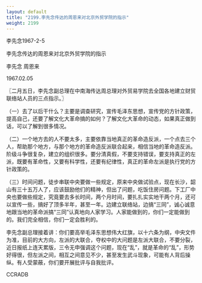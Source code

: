 ```yaml
---
layout: default
title: "2199.李先念传达的周恩来对北京外贸学院的指示"
weight: 2199
---
```


李先念1967-2-5

李先念传达的周恩来对北京外贸学院的指示

李先念 周恩来

1967.02.05

〖二月五日，李先念副总理在中南海传达周总理对外贸易学院去全国各地建立财贸联络站人员的三点指示。〗

（一）去了以后干什么？主要是调查研究，宣传毛泽东思想，宣传党的方针政策，提高自己，还要了解文化大革命搞的如何？了解文化大革命的动态，如果真正做到话，可以了解到很多情况。

（二）一个地方去的人不要太多，主要依靠当地真正的革命造反派，一个点去三个人，帮助那个地方，与那个地方的革命造反派联合起来，相信当地的革命造反派。阶级斗争很复杂，建立的组织很多。要分清真假，不要支持错误，要支持真正的左派，既要有革命性，又要有科学性，还要有纪律性，真正的革命左派是执行党的方针政策的。

（三）时间问题，徒步串联中央要做一些规定，原来中央做试验点，现在长沙，韶山有三十五万人了，应该鼓励他们的精神，但出了问题，吃饭住房问题。下工厂中央也要做些规定，究竟要去多长时间，两个月时间，要扎扎实实地干两个月，还可以宣传一些，搞好了顶多半年，甚至一年。边建立联络站，边搞“三同”，诚心诚意地跟当地的革命派搞“三同”认真地向人家学习。人家能做到的，你们一定能做到的。我们完全相信，你们一定会胜利的。

李先念副总理接着讲：你们要高举毛泽东思想伟大红旗，以十六条为纲，中央文件为准，目前的大方向，左派的大联合，夺权中的大问题是左派大联合，不要分裂，近日报纸上连天累版，三令无申强调这个问题，现在“乱”，就是革命的“乱”，形势好得很，但左派之间，相互之间意见不少，甚至发生武斗现象，可能有人背后操纵。有人受蒙蔽，你们要开展批评与自我批评。

CCRADB

